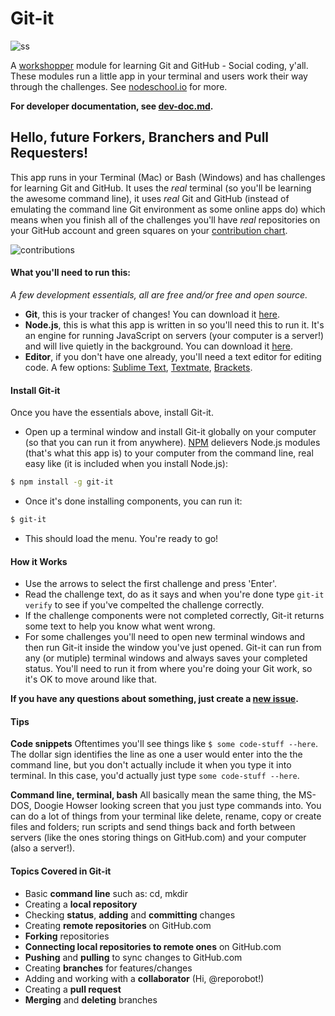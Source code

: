 # Git-it

![ss](https://raw2.github.com/jlord/git-it/master/git-it-ss.png) 

A [workshopper](https://github.com/rvagg/workshopper) module for learning Git and GitHub - Social coding, y'all. These modules run a little app in your terminal and users work their way through the challenges. See [nodeschool.io](http://nodeschool.io) for more.

**For developer documentation, see [dev-doc.md](#).**

## Hello, future Forkers, Branchers and Pull Requesters! 

This app runs in your Terminal (Mac) or Bash (Windows) and has challenges for learning Git and GitHub. It uses the _real_ terminal (so you'll be learning the awesome command line), it uses _real_ Git and GitHub (instead of emulating the command line Git environment as some online apps do) which means when you finish all of the challenges you'll have _real_ repositories on your GitHub account and green squares on your [contribution chart](https://github.com/blog/1360-introducing-contributions).

![contributions](https://raw2.github.com/jlord/git-it/master/contributionchart.png)

#### What you'll need to run this:

_A few development essentials, all are free and/or free and open source._

- **Git**, this is your tracker of changes! You can download it [here](http://git-scm.com/downloads).
- **Node.js**, this is what this app is written in so you'll need this to run it. It's an engine for running JavaScript on servers (your computer is a server!) and will live quietly in the background. You can download it [here](http://nodejs.org/download/).
- **Editor**, if you don't have one already, you'll need a text editor for editing code. A few options: [Sublime Text](http://www.sublimetext.com/2), [Textmate](http://macromates.com/download), [Brackets](http://brackets.io/).

#### Install Git-it

Once you have the essentials above, install Git-it. 

- Open up a terminal window and install Git-it globally on your computer (so that you can run it from anywhere). [NPM](http://www.npmjs.org) delievers Node.js modules (that's what this app is) to your computer from the command line, real easy like (it is included when you install Node.js):

```bash
$ npm install -g git-it
```
- Once it's done installing components, you can run it:

```bash
$ git-it
```

- This should load the menu. You're ready to go! 

#### How it Works

- Use the arrows to select the first challenge and press 'Enter'. 
- Read the challenge text, do as it says and when you're done type `git-it verify` to see if you've compelted the challenge correctly.
- If the challenge components were not completed correctly, Git-it returns some text to help you know what went wrong.
- For some challenges you'll need to open new terminal windows and then run Git-it inside the window you've just opened. Git-it can run from any  (or mutiple) terminal windows and always saves your completed status. You'll need to run it from where you're doing your Git work, so it's OK to move around like that.

**If you have any questions about something, just create a [new issue](https://github.com/jlord/git-it/issues/new).**

#### Tips

**Code snippets** Oftentimes you'll see things like `$ some code-stuff --here`. The dollar sign identifies the line as one a user would enter into the the command line, but you don't actually include it when you type it into terminal. In this case, you'd actually just type `some code-stuff --here`.

**Command line, terminal, bash** All basically mean the same thing, the MS-DOS, Doogie Howser looking screen that you just type commands into. You can do a lot of things from your terminal like delete, rename, copy or create files and folders; run scripts and send things back and forth between servers (like the ones storing things on GitHub.com) and your computer (also a server!).


#### Topics Covered in Git-it

- Basic **command line** such as: cd, mkdir
- Creating a **local repository**
- Checking **status**, **adding** and **committing** changes
- Creating **remote repositories** on GitHub.com
- **Forking** repositories
- **Connecting local repositories to remote ones** on GitHub.com
- **Pushing** and **pulling** to sync changes to GitHub.com
- Creating **branches** for features/changes
- Adding and working with a **collaborator** (Hi, @reporobot!)
- Creating a **pull request**
- **Merging** and **deleting** branches




